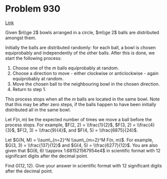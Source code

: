 # Problem 930

[Link](https://projecteuler.net/problem=930)

Given $n\\ge 2$ bowls arranged in a circle, $m\\ge 2$ balls are distributed amongst them.

Initially the balls are distributed randomly: for each ball, a bowl is chosen equiprobably and independently of the other balls. After this is done, we start the following process:

1.  Choose one of the $m$ balls equiprobably at random.
2.  Choose a direction to move - either clockwise or anticlockwise - again equiprobably at random.
3.  Move the chosen ball to the neighbouring bowl in the chosen direction.
4.  Return to step 1.

This process stops when all the $m$ balls are located in the same bowl. Note that this may be after zero steps, if the balls happen to have been initially distributed all in the same bowl.

Let $F(n, m)$ be the expected number of times we move a ball before the process stops. For example, $F(2, 2) = \\frac{1}{2}$, $F(3, 2) = \\frac{4}{3}$, $F(2, 3) = \\frac{9}{4}$, and $F(4, 5) = \\frac{6875}{24}$.

Let $G(N, M) = \\sum\_{n=2}^N \\sum\_{m=2}^M F(n, m)$. For example, $G(3, 3) = \\frac{137}{12}$ and $G(4, 5) = \\frac{6277}{12}$. You are also given that $G(6, 6) \\approx 1.681521567954e4$ in scientific format with 12 significant digits after the decimal point.

Find $G(12, 12)$. Give your answer in scientific format with 12 significant digits after the decimal point.